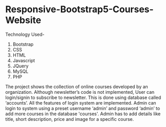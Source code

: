 # Responsive-Bootstrap5-Courses-Website

Technology Used-
1.	Bootstrap
2.	CSS
3.	HTML
4.	Javascript
5.	JQuery
6.	MySQL
7.	PHP

The project shows the collection of online courses developed by an organization. Although newsletter’s code is not implemented, User can login/signin to subscribe to newsletter. This is done using database called ‘accounts’. All the features of login system are implemented. Admin can login to system using a preset username ‘admin’ and password ‘admin’ to add more courses in the database 'courses'. Admin has to add details like title, short description, price and image for a specific course.
